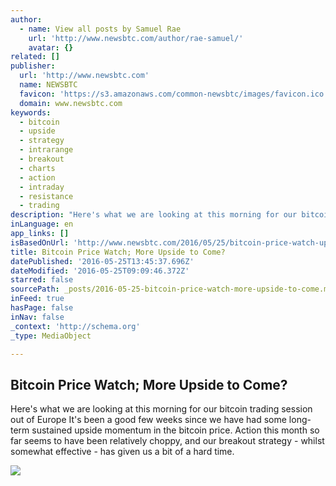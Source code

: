 ```yaml
---
author:
  - name: View all posts by Samuel Rae
    url: 'http://www.newsbtc.com/author/rae-samuel/'
    avatar: {}
related: []
publisher:
  url: 'http://www.newsbtc.com'
  name: NEWSBTC
  favicon: 'https://s3.amazonaws.com/common-newsbtc/images/favicon.ico'
  domain: www.newsbtc.com
keywords:
  - bitcoin
  - upside
  - strategy
  - intrarange
  - breakout
  - charts
  - action
  - intraday
  - resistance
  - trading
description: "Here's what we are looking at this morning for our bitcoin trading session out of Europe It's been a good few weeks since we have had some long-term sustained upside momentum in the bitcoin price. Action this month so far seems to have been relatively choppy, and our breakout strategy - whilst somewhat effective - has given us a bit of a hard time."
inLanguage: en
app_links: []
isBasedOnUrl: 'http://www.newsbtc.com/2016/05/25/bitcoin-price-watch-upside-come-2/'
title: Bitcoin Price Watch; More Upside to Come?
datePublished: '2016-05-25T13:45:37.696Z'
dateModified: '2016-05-25T09:09:46.372Z'
starred: false
sourcePath: _posts/2016-05-25-bitcoin-price-watch-more-upside-to-come.md
inFeed: true
hasPage: false
inNav: false
_context: 'http://schema.org'
_type: MediaObject

---
```

<article style=""><h1>Bitcoin Price Watch; More Upside to Come?</h1><p>Here's what we are looking at this morning for our bitcoin trading session out of Europe It's been a good few weeks since we have had some long-term sustained upside momentum in the bitcoin price. Action this month so far seems to have been relatively choppy, and our breakout strategy - whilst somewhat effective - has given us a bit of a hard time.</p><img src="http://s3.amazonaws.com/main-newsbtc-images/2016/05/25094308/Screen-Shot-2016-05-25-at-10.33.28.png" /></article>